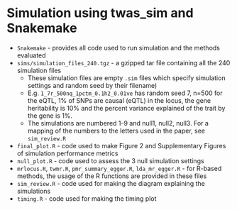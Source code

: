 # Simulation using twas_sim and Snakemake

* `Snakemake` - provides all code used to run simulation and the
  methods evaluated
* `sims/simulation_files_240.tgz` - a gzipped tar file containing all
  the 240 simulation files
    - These simulation files are empty `.sim` files which specify
      simulation settings and random seed by their filename)
	- E.g. `1_7r_500nq_1pctm_0.1h2_0.01ve` has random seed 7, n=500
      for the eQTL, 1% of SNPs are causal (eQTL) in the locus, the
      gene heritability is 10% and the percent variance explained of
      the trait by the gene is 1%.
	- The simulations are numbered 1-9 and null1, null2, null3.
	  For a mapping of the numbers to the letters used in the paper,
	  see `sim_review.R`
* `final_plot.R` - code used to make Figure 2 and Supplementary
  Figures of simulation performance metrics
* `null_plot.R` - code used to assess the 3 null simulation settings
* `mrlocus.R`, `twmr.R`, `pmr_summary_egger.R`, `lda_mr_egger.R` - for
  R-based methods, the usage of the R functions are provided in these
  files
* `sim_review.R` - code used for making the diagram explaining the simulations
* `timing.R` - code used for making the timing plot
